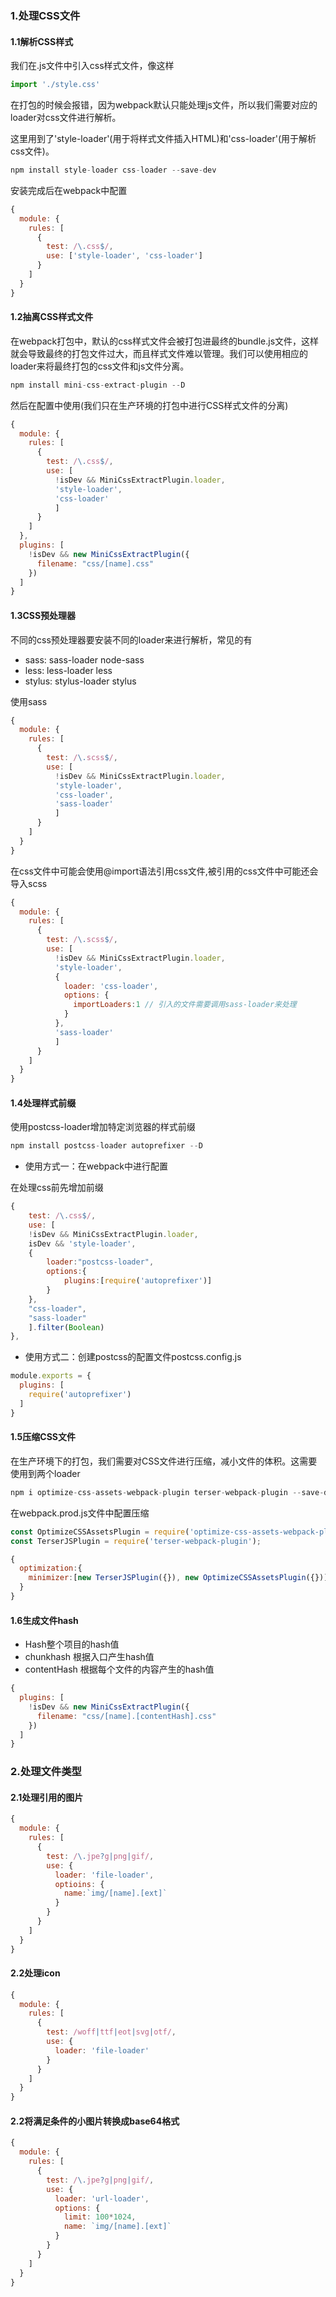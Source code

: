 ### 1.处理CSS文件

#### 1.1解析CSS样式
我们在.js文件中引入css样式文件，像这样
```javascript
import './style.css'
```
在打包的时候会报错，因为webpack默认只能处理js文件，所以我们需要对应的loader对css文件进行解析。

这里用到了'style-loader'(用于将样式文件插入HTML)和'css-loader'(用于解析css文件)。
```javascript
npm install style-loader css-loader --save-dev
```
安装完成后在webpack中配置
```javascript
{
  module: {
    rules: [
      {
        test: /\.css$/,
        use: ['style-loader', 'css-loader']
      }
    ]
  }
}
```

#### 1.2抽离CSS样式文件
在webpack打包中，默认的css样式文件会被打包进最终的bundle.js文件，这样就会导致最终的打包文件过大，而且样式文件难以管理。我们可以使用相应的loader来将最终打包的css文件和js文件分离。
```javascript
npm install mini-css-extract-plugin --D
```
然后在配置中使用(我们只在生产环境的打包中进行CSS样式文件的分离)
```javascript
{
  module: {
    rules: [
      {
        test: /\.css$/,
        use: [
          !isDev && MiniCssExtractPlugin.loader,
          'style-loader', 
          'css-loader'
          ]
      }
    ]
  },
  plugins: [
    !isDev && new MiniCssExtractPlugin({
      filename: "css/[name].css"
    })
  ]
}
```

#### 1.3CSS预处理器
不同的css预处理器要安装不同的loader来进行解析，常见的有
- sass: sass-loader node-sass
- less: less-loader less
- stylus: stylus-loader stylus

使用sass
```javascript
{
  module: {
    rules: [
      {
        test: /\.scss$/,
        use: [
          !isDev && MiniCssExtractPlugin.loader,
          'style-loader', 
          'css-loader',
          'sass-loader'
          ]
      }
    ]
  }
}
```
在css文件中可能会使用@import语法引用css文件,被引用的css文件中可能还会导入scss
```javascript
{
  module: {
    rules: [
      {
        test: /\.scss$/,
        use: [
          !isDev && MiniCssExtractPlugin.loader,
          'style-loader', 
          {
            loader: 'css-loader',
            options: {
              importLoaders:1 // 引入的文件需要调用sass-loader来处理
            }
          },
          'sass-loader'
          ]
      }
    ]
  }
}
```

#### 1.4处理样式前缀
使用postcss-loader增加特定浏览器的样式前缀
```javascript
npm install postcss-loader autoprefixer --D
```

- 使用方式一：在webpack中进行配置

在处理css前先增加前缀
```javascript
{
    test: /\.css$/,
    use: [
    !isDev && MiniCssExtractPlugin.loader,
    isDev && 'style-loader',
    {
        loader:"postcss-loader",
        options:{
            plugins:[require('autoprefixer')]
        }
    },
    "css-loader",
    "sass-loader"
    ].filter(Boolean)
},
```

- 使用方式二：创建postcss的配置文件postcss.config.js
```javascript
module.exports = {
  plugins: [
    require('autoprefixer')
  ]
}
```

#### 1.5压缩CSS文件
在生产环境下的打包，我们需要对CSS文件进行压缩，减小文件的体积。这需要使用到两个loader
```javascript
npm i optimize-css-assets-webpack-plugin terser-webpack-plugin --save-dev
```
在webpack.prod.js文件中配置压缩
```javascript
const OptimizeCSSAssetsPlugin = require('optimize-css-assets-webpack-plugin');
const TerserJSPlugin = require('terser-webpack-plugin');

{
  optimization:{
    minimizer:[new TerserJSPlugin({}), new OptimizeCSSAssetsPlugin({})]
  }
}
```

#### 1.6生成文件hash
- Hash整个项目的hash值
- chunkhash 根据入口产生hash值
- contentHash 根据每个文件的内容产生的hash值
```javascript
{
  plugins: [
    !isDev && new MiniCssExtractPlugin({
      filename: "css/[name].[contentHash].css"
    })
  ]
}
```

### 2.处理文件类型

#### 2.1处理引用的图片
```javascript
{
  module: {
    rules: [
      {
        test: /\.jpe?g|png|gif/,
        use: {
          loader: 'file-loader',
          optioins: {
            name:`img/[name].[ext]`
          }
        }
      }
    ]
  }
}
```

#### 2.2处理icon
```javascript
{
  module: {
    rules: [
      {
        test: /woff|ttf|eot|svg|otf/,
        use: {
          loader: 'file-loader'
        }
      }
    ]
  }
}
```

#### 2.2将满足条件的小图片转换成base64格式
```javascript
{
  module: {
    rules: [
      {
        test: /\.jpe?g|png|gif/,
        use: {
          loader: 'url-loader',
          options: {
            limit: 100*1024,
            name: `img/[name].[ext]`
          }
        }
      }
    ]
  }
}
```










